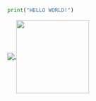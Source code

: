 ```py
print("HELLO WORLD!")
```

<a href="https://github.com/anuraghazra/anuraghazra.github.io">
  <img align="center" src="https://github-readme-stats.vercel.app/api/top-langs/?username=RichieCahill&layout=compact&theme=radical" />
</a>
<a href="https://github.com/anuraghazra/github-readme-stats">
  <img height="165" align="center" src="https://github-readme-stats.vercel.app/api?username=RichieCahill&show_icons=true&layout=compact&count_private=true&theme=radical" />
</a>
